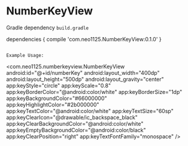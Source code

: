 # NumberKeyView

Gradle dependency  ```build.gradle```

dependencies {
    compile 'com.neo1125.NumberKeyView:0.1.0'
}
```

Example Usage:
```
<com.neo1125.numberkeyview.NumberKeyView
        android:id="@+id/numberKey"
        android:layout_width="400dp"
        android:layout_height="500dp"
        android:layout_gravity="center"
        app:keyStyle="circle"
        app:keyScale="0.8"
        app:keyBorderColor="@android:color/white"
        app:keyBorderSize="1dp"
        app:keyBackgroundColor="#66000000"
        app:keyHighlightColor="#2b000000"
        app:keyTextColor="@android:color/white"
        app:keyTextSize="60sp"
        app:keyClearIcon="@drawable/ic_backspace_black"
        app:keyClearBackgroundColor="@android:color/white"
        app:keyEmptyBackgroundColor="@android:color/black"
        app:keyClearPosition="right"
        app:keyTextFontFamily="monospace"
        />
```

